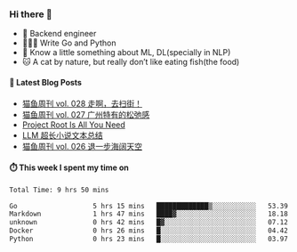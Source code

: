### Hi there 👋

- 🔧 Backend engineer
- 👨🏻‍💻 Write Go and Python
- 🔭 Know a little something about ML, DL(specially in NLP)
- 🐱 A cat by nature, but really don’t like eating fish(the food)

#### 📖 Latest Blog Posts
<!-- BLOG-POST-LIST:START -->
- [猫鱼周刊 vol. 028 走啊，去扫街！](https://ameow.xyz/archives/weekly-028)
- [猫鱼周刊 vol. 027 广州特有的松弛感](https://ameow.xyz/archives/weekly-027)
- [Project Root Is All You Need](https://ameow.xyz/archives/project-root-is-all-you-need)
- [LLM 超长小说文本总结](https://ameow.xyz/archives/llm-extra-long-text-summarize)
- [猫鱼周刊 vol. 026 退一步海阔天空](https://ameow.xyz/archives/weekly-026)
<!-- BLOG-POST-LIST:END -->

#### ⏱️ This week I spent my time on
<!--START_SECTION:waka-->

```txt
Total Time: 9 hrs 50 mins

Go                   5 hrs 15 mins   █████████████▒░░░░░░░░░░░   53.39 %
Markdown             1 hrs 47 mins   ████▓░░░░░░░░░░░░░░░░░░░░   18.18 %
unknown              0 hrs 42 mins   █▓░░░░░░░░░░░░░░░░░░░░░░░   07.12 %
Docker               0 hrs 26 mins   █░░░░░░░░░░░░░░░░░░░░░░░░   04.42 %
Python               0 hrs 23 mins   █░░░░░░░░░░░░░░░░░░░░░░░░   03.97 %
```

<!--END_SECTION:waka-->

<!--
**LeslieLeung/LeslieLeung** is a ✨ _special_ ✨ repository because its `README.md` (this file) appears on your GitHub profile.

Here are some ideas to get you started:

- 🔭 I’m currently working on ...
- 🌱 I’m currently learning ...
- 👯 I’m looking to collaborate on ...
- 🤔 I’m looking for help with ...
- 💬 Ask me about ...
- 📫 How to reach me: ...
- 😄 Pronouns: ...
- ⚡ Fun fact: ...
-->
